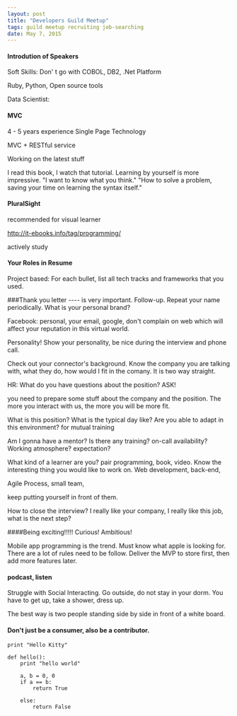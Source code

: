 ```yaml
---
layout: post
title: "Developers Guild Meetup"
tags: guild meetup recruiting job-searching
date: May 7, 2015
---
```

#### Introdution of Speakers

Soft Skills:
Don' t go with COBOL, DB2, .Net Platform

Ruby, Python, Open source tools

Data Scientist: 

#### MVC
4 - 5 years experience
Single Page Technology

MVC + RESTful service

Working on the latest stuff

I read this book, I watch that tutorial. Learning by yourself is more impressive.
"I want to know what you think."
"How to solve a problem, saving your time on learning the syntax itself."

#### PluralSight
recommended for visual learner

http://it-ebooks.info/tag/programming/

actively study


#### Your Roles in Resume
Project based:
For each bullet, list all tech tracks and frameworks that you used.

###Thank you letter ---- is very important. Follow-up. Repeat your name periodically.
What is your personal brand?

Facebook: personal, your email, google, don't complain on web which will affect your reputation in this virtual world.

Personality! Show your personality, be nice during the interview and phone call.

Check out your connector's background. Know the company you are talking with, what they do, how would I fit in the comany.
It is two way straight. 

HR: What do you have questions about the position? ASK!

you need to prepare some stuff about the company and the position. The more you interact with us, the more you will be more fit.

What is this position? What is the typical day like? Are you able to adapt in this environment? for mutual training

Am I gonna have a mentor? Is there any training? on-call availability? Working atmosphere? expectation? 

What kind of a learner are you? pair programming, book, video. Know the interesting thing you would like to work on.
Web development, back-end, 

Agile Process, small team,

keep putting yourself in front of them.

How to close the interview? I really like your company, I really like this job, what is the next step? 

####Being exciting!!!!! Curious! Ambitious!

Mobile app programming is the trend. Must know what apple is looking for. There are a lot of rules need to be follow.
Deliver the MVP to store first, then add more features later.

#### podcast, listen

Struggle with Social Interacting. Go outside, do not stay in your dorm. You have to get up, take a shower, dress up.

The best way is two people standing side by side in front of a white board. 

#### Don't just be a consumer, also be a contributor.

`print "Hello Kitty"`

	def hello():
		print "hello world"
		
		a, b = 0, 0
		if a == b:
			return True
		
		else:
			return False